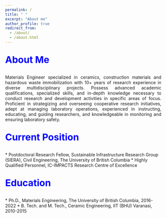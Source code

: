 ```yaml
---
permalink: /
title: " "
excerpt: "About me"
author_profile: true
redirect_from:
  - /about/
  - /about.html
---
```


<p style="text-align:left; color:Blue; font-size:30px; font-weight:bold;"> About Me </p>
<p style="text-align:justify; font-size=22px;"> Materials Engineer specialized in ceramics, construction materials and hazardous waste immobilization with 10+ years of research experience in diverse multidisciplinary projects. Possess advanced academic qualifications, specialized skills, and in-depth knowledge necessary to conduct research and development activities in specific areas of focus. Proficient in strategizing and overseeing cooperative research initiatives, adept at managing laboratory operations, experienced in instructing, educating, and guiding researchers, and knowledgeable in monitoring and ensuring laboratory safety. </p>

<p style="text-align:left; color:Blue; font-size:30px; font-weight:bold;"> Current Position </p>
* Postdoctoral Research Fellow, Sustainable Infrastructure Research Group (SIERA), Civil Engineering, The University of British Columbia
* Highly Qualified Personnel, IC-IMPACTS Research Centre of Excellence                         



<p style="text-align:left; color:Blue; font-size:30px; font-weight:bold;"> Education </p>
* Ph.D., Materials Engineering, The University of British Columbia, 2016-2022
* B. Tech. and M. Tech., Ceramic Engineering, IIT (BHU) Varanasi, 2010-2015

